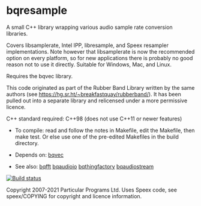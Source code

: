 
bqresample
==========

A small C++ library wrapping various audio sample rate conversion
libraries.

Covers libsamplerate, Intel IPP, libresample, and Speex resampler
implementations. Note however that libsamplerate is now the
recommended option on every platform, so for new applications there is
probably no good reason not to use it directly. Suitable for Windows,
Mac, and Linux.

Requires the bqvec library.

This code originated as part of the Rubber Band Library written by the
same authors (see https://hg.sr.ht/~breakfastquay/rubberband/).
It has been pulled out into a separate library and relicensed under a
more permissive licence.

C++ standard required: C++98 (does not use C++11 or newer features)

 * To compile: read and follow the notes in Makefile, edit the Makefile,
   then make test. Or else use one of the pre-edited Makefiles in the
   build directory.

 * Depends on: [bqvec](https://hg.sr.ht/~breakfastquay/bqvec)

 * See also: [bqfft](https://hg.sr.ht/~breakfastquay/bqfft) [bqaudioio](https://hg.sr.ht/~breakfastquay/bqaudioio) [bqthingfactory](https://hg.sr.ht/~breakfastquay/bqthingfactory) [bqaudiostream](https://hg.sr.ht/~breakfastquay/bqaudiostream)

[![Build status](https://builds.sr.ht/~breakfastquay/bqresample.svg)](https://builds.sr.ht/~breakfastquay/bqresample?)

Copyright 2007-2021 Particular Programs Ltd.
Uses Speex code, see speex/COPYING for copyright and licence information.

